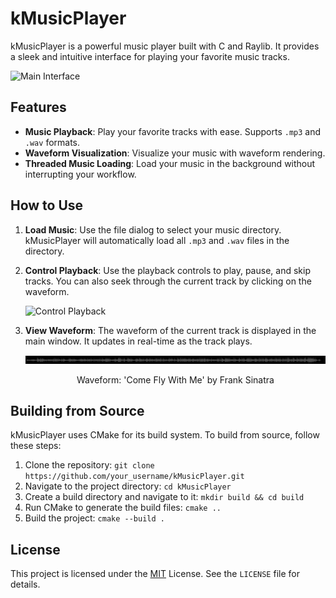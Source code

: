 # kMusicPlayer

kMusicPlayer is a powerful music player built with C and Raylib. It provides a sleek and intuitive interface for playing your favorite music tracks.

![Main Interface](images/demo.gif "Main Interface of kMusicPlayer")

## Features

- **Music Playback**: Play your favorite tracks with ease. Supports `.mp3` and `.wav` formats.
- **Waveform Visualization**: Visualize your music with waveform rendering.
- **Threaded Music Loading**: Load your music in the background without interrupting your workflow.

## How to Use

1. **Load Music**: Use the file dialog to select your music directory. kMusicPlayer will automatically load all `.mp3` and `.wav` files in the directory.

2. **Control Playback**: Use the playback controls to play, pause, and skip tracks. You can also seek through the current track by clicking on the waveform.

    ![Control Playback](path_to_your_image)

3. **View Waveform**: The waveform of the current track is displayed in the main window. It updates in real-time as the track plays.

    <img src="images/waveform.png" alt="View Waveform">
    <p style="text-align:center">Waveform: 'Come Fly With Me' by Frank Sinatra</p>




## Building from Source

kMusicPlayer uses CMake for its build system. To build from source, follow these steps:

1. Clone the repository: `git clone https://github.com/your_username/kMusicPlayer.git`
2. Navigate to the project directory: `cd kMusicPlayer`
3. Create a build directory and navigate to it: `mkdir build && cd build`
4. Run CMake to generate the build files: `cmake ..`
5. Build the project: `cmake --build .`

## License


This project is licensed under the [MIT](https://choosealicense.com/licenses/mit/) License. See the `LICENSE` file for details.
